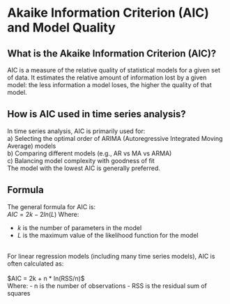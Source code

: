 # Akaike Information Criterion (AIC) and Model Quality

## What is the Akaike Information Criterion (AIC)?
AIC is a measure of the relative quality of statistical models for a given set of data. It estimates the relative amount of information lost by a given model: the less information a model loses, the higher the quality of that model. <br /> 

## How is AIC used in time series analysis?
In time series analysis, AIC is primarily used for:  <br /> 
  a) Selecting the optimal order of ARIMA (Autoregressive Integrated Moving Average) models <br /> 
  b) Comparing different models (e.g., AR vs MA vs ARMA) <br /> 
  c) Balancing model complexity with goodness of fit <br /> 
The model with the lowest AIC is generally preferred.  <br /> 

## Formula
The general formula for AIC is: <br /> 
$AIC = 2k - 2ln(L)$
Where: <br /> 
- $k$ is the number of parameters in the model
- $L$ is the maximum value of the likelihood function for the model
<br /> 
For linear regression models (including many time series models), AIC is often calculated as: <br />
<br /> $AIC = 2k + n * ln(RSS/n)$
<br />
Where:
- n is the number of observations
- RSS is the residual sum of squares
<br />


